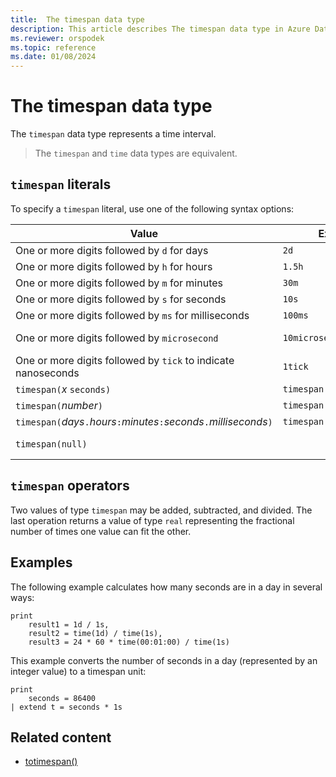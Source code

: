 ```yaml
---
title:  The timespan data type
description: This article describes The timespan data type in Azure Data Explorer.
ms.reviewer: orspodek
ms.topic: reference
ms.date: 01/08/2024
---
```

# The timespan data type

The `timespan` data type represents a time interval.

> The `timespan` and `time` data types are equivalent.

## `timespan` literals

To specify a `timespan` literal, use one of the following syntax options:

| Value | Example | Length of Time |
|--|--|--|
| One or more digits followed by `d` for days | `2d` | 2 days |
| One or more digits followed by `h` for hours | `1.5h` | 1.5 hours |
| One or more digits followed by `m` for minutes | `30m` | 30 minutes |
| One or more digits followed by `s` for seconds | `10s` | 10 seconds |
| One or more digits followed by `ms` for milliseconds | `100ms` | 100 milliseconds |
| One or more digits followed by `microsecond` | `10microsecond` | 10 microseconds |
| One or more digits followed by `tick` to indicate nanoseconds | `1tick` | 100 ns |
| `timespan(`*x* `seconds)` | `timespan(15 seconds)` | 15 seconds |
| `timespan(`*number*`)` | `timespan(2)` | 2 days |
| `timespan(`*days*`.`*hours*`:`*minutes*`:`*seconds*`.`*milliseconds*`)` | `timespan(0.12:34:56.7)` | `0d+12h+34m+56.7s` |
| `timespan(null)` |  | Represents the [null value](null-values.md). |

## `timespan` operators

Two values of type `timespan` may be added, subtracted, and divided.
The last operation returns a value of type `real` representing the
fractional number of times one value can fit the other.

## Examples

The following example calculates how many seconds are in a day in several ways:

```kusto
print
    result1 = 1d / 1s,
    result2 = time(1d) / time(1s),
    result3 = 24 * 60 * time(00:01:00) / time(1s)
```

This example converts the number of seconds in a day (represented by an integer value) to a timespan unit:

```kusto
print 
    seconds = 86400
| extend t = seconds * 1s
```

## Related content

* [totimespan()](../../query/totimespanfunction.md)
